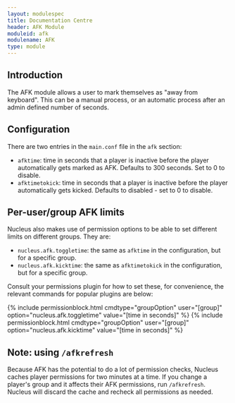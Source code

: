 ```yaml
---
layout: modulespec
title: Documentation Centre
header: AFK Module
moduleid: afk
modulename: AFK
type: module
---
```


## Introduction

The AFK module allows a user to mark themselves as "away from keyboard". This can be a manual process, or an automatic
process after an admin defined number of seconds.

## Configuration

There are two entries in the `main.conf` file in the `afk` section:

* `afktime`: time in seconds that a player is inactive before the player automatically gets marked as AFK. Defaults to 300 seconds. Set to 0 to disable.
* `afktimetokick`: time in seconds that a player is inactive before the player automatically gets kicked. Defaults to disabled - set to 0 to disable.

## Per-user/group AFK limits

Nucleus also makes use of permission options to be able to set different limits on different groups. They are:

* `nucleus.afk.toggletime`: the same as `afktime` in the configuration, but for a specific group.
* `nucleus.afk.kicktime`: the same as `afktimetokick` in the configuration, but for a specific group. 

Consult your permissions plugin for how to set these, for convenience, the relevant commands for popular plugins are below:

{% include permissionblock.html cmdtype="groupOption" user="[group]" option="nucleus.afk.toggletime" value="[time in seconds]" %}
{% include permissionblock.html cmdtype="groupOption" user="[group]" option="nucleus.afk.kicktime" value="[time in seconds]" %}

## Note: using `/afkrefresh`

Because AFK has the potential to do a lot of permission checks, Nucleus caches player permissions for two minutes at a time. If you change a player's group
and it affects their AFK permissions, run `/afkrefresh`. Nucleus will discard the cache and recheck all permissions as needed.